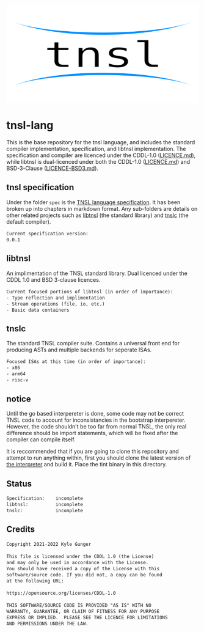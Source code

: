 <img src="./logo/tnsl-logo-stroke.svg" width="100%" height="256px"></img>

# tnsl-lang
This is the base repository for the tnsl language, and includes the standard compiler implementation, specification, and libtnsl implementation.  The specification and compiler are licenced under the CDDL-1.0 ([LICENCE.md](./LICENCE.md)), while libtnsl is dual-licenced under both the CDDL-1.0 ([LICENCE.md](./LICENCE.md)) and BSD-3-Clause ([LICENCE-BSD3.md](./libtnsl/LICENCE-BSD3.md)).

## tnsl specification

Under the folder `spec` is the [TNSL language specification](./spec/README.md).  It has been broken up into chapters in markdown format.  Any sub-folders are details on other related projects such as [libtnsl](./spec/libtnsl/README.md) (the standard library) and [tnslc](./spec/tnslc/README.md) (the default compiler).

	Current specification version:
	0.0.1

## libtnsl

An implimentation of the TNSL standard library.  Dual licenced under the CDDL 1.0 and BSD 3-clause licences.

	Current focused portions of libtnsl (in order of importance):
	- Type reflection and implimentation
	- Stream operations (file, io, etc.)
	- Basic data containers

## tnslc

The standard TNSL compiler suite.  Contains a universal front end for producing ASTs and multiple backends for seperate ISAs.

	Focused ISAs at this time (in order of importance):
	- x86
	- arm64
	- risc-v

## notice

Until the go based interpereter is done, some code may not be correct TNSL code to account for inconsistancies in the bootstrap interpereter.  However, the code shouldn't be too far from normal TNSL, the only real difference should be import statements, which will be fixed after the compiler can compile itself.

It is reccommended that if you are going to clone this repository and attempt to run anything within, first you should clone the latest version of [the interpreter](https://github.com/CircleShift/tnsl-parse) and build it.  Place the tint binary in this directory.

## Status

	Specification:    incomplete
	libtnsl:          incomplete
	tnslc:            incomplete

## Credits

	Copyright 2021-2022 Kyle Gunger

	This file is licensed under the CDDL 1.0 (the License)
	and may only be used in accordance with the License.
	You should have received a copy of the License with this
	software/source code. If you did not, a copy can be found
	at the following URL:

	https://opensource.org/licenses/CDDL-1.0

	THIS SOFTWARE/SOURCE CODE IS PROVIDED "AS IS" WITH NO
	WARRANTY, GUARANTEE, OR CLAIM OF FITNESS FOR ANY PURPOSE
	EXPRESS OR IMPLIED.  PLEASE SEE THE LICENCE FOR LIMITATIONS
	AND PERMISSIONS UNDER THE LAW.